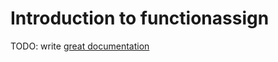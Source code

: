 # Introduction to functionassign

TODO: write [great documentation](http://jacobian.org/writing/what-to-write/)
